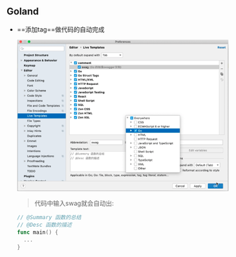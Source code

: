 ## Goland

- ==添加tag==做代码的自动完成

  ![](./template-config.png)

  

  > 代码中输入swag就会自动出:

  ```go
  // @Summary 函数的总结
  // @Desc 函数的描述
  func main() {
    ...
  }
  ```